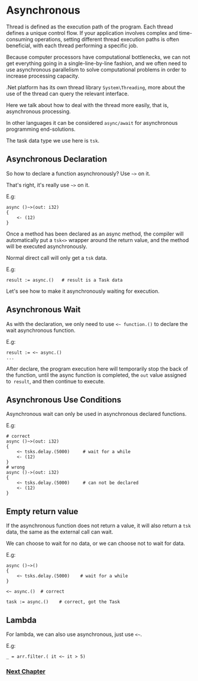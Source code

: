 # Asynchronous
Thread is defined as the execution path of the program. Each thread defines a unique control flow. If your application involves complex and time-consuming operations, setting different thread execution paths is often beneficial, with each thread performing a specific job.

Because computer processors have computational bottlenecks, we can not get everything going in a single-line-by-line fashion, and we often need to use asynchronous parallelism to solve computational problems in order to increase processing capacity.

.Net platform has its own thread library `System\Threading`, more about the use of the thread can query the relevant interface.

Here we talk about how to deal with the thread more easily, that is, asynchronous processing.

In other languages ​​it can be considered `async/await` for asynchronous programming end-solutions.

The task data type we use here is `tsk`.
## Asynchronous Declaration
So how to declare a function asynchronously? Use `~>` on it.

That's right, it's really use `~>` on it.

E.g:
```
async ()~>(out: i32)
{
    <- (12)
}
```
Once a method has been declared as an async method, the compiler will automatically put a `tsk<>` wrapper around the return value, and the method will be executed asynchronously.

Normal direct call will only get a `tsk` data.

E.g:
```
result := async.()   # result is a Task data
```
Let's see how to make it asynchronously waiting for execution.
## Asynchronous Wait
As with the declaration, we only need to use `<~ function.()` to declare the wait asynchronous function.

E.g:
```
result := <~ async.()
...
```
After declare, the program execution here will temporarily stop the back of the function, until the async function is completed, the `out` value assigned to` result`, and then continue to execute.
## Asynchronous Use Conditions
Asynchronous wait can only be used in asynchronous declared functions.

E.g:
```
# correct
async ()~>(out: i32)
{
    <~ tsks.delay.(5000)     # wait for a while
    <- (12)
}
# wrong
async ()->(out: i32)
{
    <~ tsks.delay.(5000)     # can not be declared
    <- (12)
}
```
## Empty return value
If the asynchronous function does not return a value, it will also return a `tsk` data, the same as the external call can wait.

We can choose to wait for no data, or we can choose not to wait for data.

E.g:
```
async ()~>()
{
    <~ tsks.delay.(5000)    # wait for a while
}

<~ async.()  # correct

task := async.()    # correct, got the Task
```
## Lambda
For lambda, we can also use asynchronous, just use `<~`.

E.g:
```
_ = arr.filter.( it <~ it > 5)
```
### [Next Chapter](generic.md)